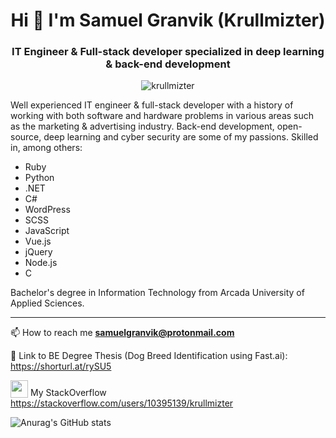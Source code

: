 <h1 align="center">Hi 👋 I'm Samuel Granvik (Krullmizter)</h1>
<h3 align="center">IT Engineer & Full-stack developer specialized in deep learning & back-end development</h3>
<p align="center"> <img src="https://komarev.com/ghpvc/?username=krullmizter&label=Profile%20views&color=0e75b6&style=flat" alt="krullmizter" /> </p>

<p>Well experienced IT engineer & full-stack developer with a history of working with both software and hardware problems in various areas such as the marketing & advertising industry. Back-end development, open-source, deep learning and cyber security are some of my passions. Skilled in, among others:
  
 - Ruby
 - Python
 - .NET
 - C#
 - WordPress
 - SCSS
 - JavaScript
 - Vue.js
 - jQuery
 - Node.js
 - C
  
Bachelor's degree in Information Technology from Arcada University of Applied Sciences.</p>

---

📫 How to reach me **samuelgranvik@protonmail.com**

📖 Link to BE Degree Thesis (Dog Breed Identification using Fast.ai): https://shorturl.at/rySU5

<img src="https://upload.wikimedia.org/wikipedia/commons/thumb/e/ef/Stack_Overflow_icon.svg/1024px-Stack_Overflow_icon.svg.png?20190716190036" width="28px" height="28px" style="vertical-align:bottom"> My StackOverflow https://stackoverflow.com/users/10395139/krullmizter

![Anurag's GitHub stats](https://github-readme-stats.vercel.app/api?username=krullmizter&theme=cobalt2&show_icons=true)
